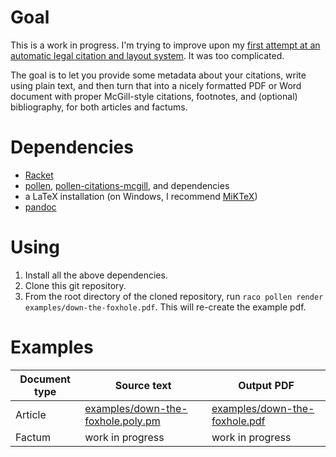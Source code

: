 # Goal

This is a work in progress. I'm trying to improve upon my [first
attempt at an automatic legal citation and layout
system](https://github.com/sanchom/allard-writing-tools). It was too
complicated.

The goal is to let you provide some metadata about your citations,
write using plain text, and then turn that into a nicely formatted PDF
or Word document with proper McGill-style citations, footnotes, and
(optional) bibliography, for both articles and factums.

# Dependencies

* [Racket](https://racket-lang.org/)
* [pollen](https://pkgs.racket-lang.org/package/pollen),
  [pollen-citations-mcgill](https://pkgs.racket-lang.org/package/pollen-citations-mcgill),
  and dependencies
* a LaTeX installation (on Windows, I recommend [MiKTeX](https://miktex.org/))
* [pandoc](https://pandoc.org/)

# Using

1. Install all the above dependencies.
2. Clone this git repository.
3. From the root directory of the cloned repository, run `raco pollen
   render examples/down-the-foxhole.pdf`. This will re-create the
   example pdf.

# Examples

| Document type | Source text   | Output PDF |
| ------------- | ------------- |------------|
| Article       | [examples/down-the-foxhole.poly.pm](examples/down-the-foxhole.poly.pm) | [examples/down-the-foxhole.pdf](examples/down-the-foxhole.pdf) |
| Factum        | work in progress | work in progress |
